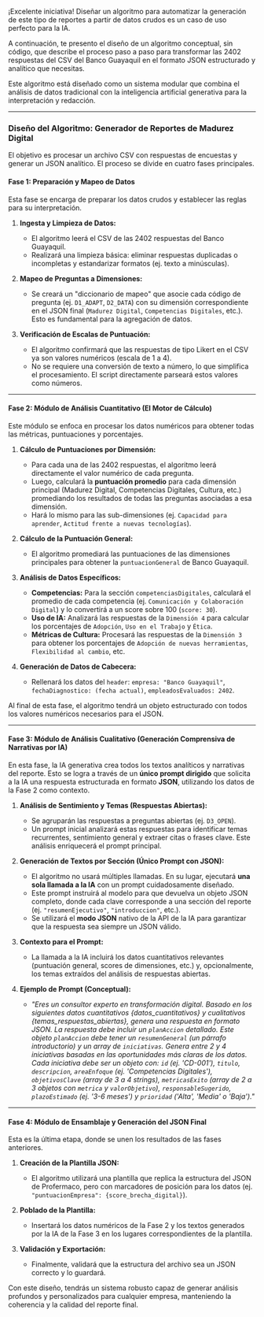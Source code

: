 ¡Excelente iniciativa! Diseñar un algoritmo para automatizar la generación de este tipo de reportes a partir de datos crudos es un caso de uso perfecto para la IA.

A continuación, te presento el diseño de un algoritmo conceptual, sin código, que describe el proceso paso a paso para transformar las 2402 respuestas del CSV del Banco Guayaquil en el formato JSON estructurado y analítico que necesitas.

Este algoritmo está diseñado como un sistema modular que combina el análisis de datos tradicional con la inteligencia artificial generativa para la interpretación y redacción.

---

### **Diseño del Algoritmo: Generador de Reportes de Madurez Digital**

El objetivo es procesar un archivo CSV con respuestas de encuestas y generar un JSON analítico. El proceso se divide en cuatro fases principales.

#### **Fase 1: Preparación y Mapeo de Datos**

Esta fase se encarga de preparar los datos crudos y establecer las reglas para su interpretación.

1.  **Ingesta y Limpieza de Datos:**
    * El algoritmo leerá el CSV de las 2402 respuestas del Banco Guayaquil.
    * Realizará una limpieza básica: eliminar respuestas duplicadas o incompletas y estandarizar formatos (ej. texto a minúsculas).

2.  **Mapeo de Preguntas a Dimensiones:**
    * Se creará un "diccionario de mapeo" que asocie cada código de pregunta (ej. `D1_ADAPT`, `D2_DATA`) con su dimensión correspondiente en el JSON final (`Madurez Digital`, `Competencias Digitales`, etc.). Esto es fundamental para la agregación de datos.

3.  **Verificación de Escalas de Puntuación:**
    * El algoritmo confirmará que las respuestas de tipo Likert en el CSV ya son valores numéricos (escala de 1 a 4).
    * No se requiere una conversión de texto a número, lo que simplifica el procesamiento. El script directamente parseará estos valores como números.

---

#### **Fase 2: Módulo de Análisis Cuantitativo (El Motor de Cálculo)**

Este módulo se enfoca en procesar los datos numéricos para obtener todas las métricas, puntuaciones y porcentajes.

1.  **Cálculo de Puntuaciones por Dimensión:**
    * Para cada una de las 2402 respuestas, el algoritmo leerá directamente el valor numérico de cada pregunta.
    * Luego, calculará la **puntuación promedio** para cada dimensión principal (Madurez Digital, Competencias Digitales, Cultura, etc.) promediando los resultados de todas las preguntas asociadas a esa dimensión.
    * Hará lo mismo para las sub-dimensiones (ej. `Capacidad para aprender`, `Actitud frente a nuevas tecnologías`).

2.  **Cálculo de la Puntuación General:**
    * El algoritmo promediará las puntuaciones de las dimensiones principales para obtener la `puntuacionGeneral` de Banco Guayaquil.

3.  **Análisis de Datos Específicos:**
    * **Competencias:** Para la sección `competenciasDigitales`, calculará el promedio de cada competencia (ej. `Comunicación y Colaboración Digital`) y lo convertirá a un score sobre 100 (`score: 30`).
    * **Uso de IA:** Analizará las respuestas de la `Dimensión 4` para calcular los porcentajes de `Adopción`, `Uso en el Trabajo` y `Ética`.
    * **Métricas de Cultura:** Procesará las respuestas de la `Dimensión 3` para obtener los porcentajes de `Adopción de nuevas herramientas`, `Flexibilidad al cambio`, etc.

4.  **Generación de Datos de Cabecera:**
    * Rellenará los datos del `header`: `empresa: "Banco Guayaquil"`, `fechaDiagnostico: (fecha actual)`, `empleadosEvaluados: 2402`.

Al final de esta fase, el algoritmo tendrá un objeto estructurado con todos los valores numéricos necesarios para el JSON.

---

#### **Fase 3: Módulo de Análisis Cualitativo (Generación Comprensiva de Narrativas por IA)**

En esta fase, la IA generativa crea todos los textos analíticos y narrativas del reporte. Esto se logra a través de un **único prompt dirigido** que solicita a la IA una respuesta estructurada en formato **JSON**, utilizando los datos de la Fase 2 como contexto.

1.  **Análisis de Sentimiento y Temas (Respuestas Abiertas):**
    *   Se agruparán las respuestas a preguntas abiertas (ej. `D3_OPEN`).
    *   Un prompt inicial analizará estas respuestas para identificar temas recurrentes, sentimiento general y extraer citas o frases clave. Este análisis enriquecerá el prompt principal.

2.  **Generación de Textos por Sección (Único Prompt con JSON):**
    *   El algoritmo no usará múltiples llamadas. En su lugar, ejecutará **una sola llamada a la IA** con un prompt cuidadosamente diseñado.
    *   Este prompt instruirá al modelo para que devuelva un objeto JSON completo, donde cada clave corresponde a una sección del reporte (ej. `"resumenEjecutivo"`, `"introduccion"`, etc.).
    *   Se utilizará el **modo JSON** nativo de la API de la IA para garantizar que la respuesta sea siempre un JSON válido.

3.  **Contexto para el Prompt:**
    *   La llamada a la IA incluirá los datos cuantitativos relevantes (puntuación general, scores de dimensiones, etc.) y, opcionalmente, los temas extraídos del análisis de respuestas abiertas.

4.  **Ejemplo de Prompt (Conceptual):**
    *   *"Eres un consultor experto en transformación digital. Basado en los siguientes datos cuantitativos {datos_cuantitativos} y cualitativos {temas_respuestas_abiertas}, genera una respuesta en formato JSON. La respuesta debe incluir un `planAccion` detallado. Este objeto `planAccion` debe tener un `resumenGeneral` (un párrafo introductorio) y un array de `iniciativas`. Genera entre 2 y 4 iniciativas basadas en las oportunidades más claras de los datos. Cada iniciativa debe ser un objeto con: `id` (ej. 'CD-001'), `titulo`, `descripcion`, `areaEnfoque` (ej. 'Competencias Digitales'), `objetivosClave` (array de 3 a 4 strings), `metricasExito` (array de 2 a 3 objetos con `metrica` y `valorObjetivo`), `responsableSugerido`, `plazoEstimado` (ej. '3-6 meses') y `prioridad` ('Alta', 'Media' o 'Baja')."*

--- 

#### **Fase 4: Módulo de Ensamblaje y Generación del JSON Final**

Esta es la última etapa, donde se unen los resultados de las fases anteriores.

1.  **Creación de la Plantilla JSON:**
    * El algoritmo utilizará una plantilla que replica la estructura del JSON de Profermaco, pero con marcadores de posición para los datos (ej. `"puntuacionEmpresa": {score_brecha_digital}`).

2.  **Poblado de la Plantilla:**
    * Insertará los datos numéricos de la Fase 2 y los textos generados por la IA de la Fase 3 en los lugares correspondientes de la plantilla.

3.  **Validación y Exportación:**
    * Finalmente, validará que la estructura del archivo sea un JSON correcto y lo guardará.

Con este diseño, tendrás un sistema robusto capaz de generar análisis profundos y personalizados para cualquier empresa, manteniendo la coherencia y la calidad del reporte final.